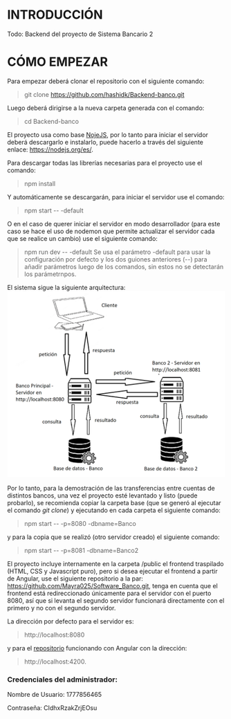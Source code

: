 # INTRODUCCIÓN
Todo: Backend del proyecto de Sistema Bancario 2

# CÓMO EMPEZAR
Para empezar deberá clonar el repositorio con el siguiente comando:
> git clone https://github.com/hashidk/Backend-banco.git

Luego deberá dirigirse a la nueva carpeta generada con el comando:
> cd Backend-banco

El proyecto usa como base [NojeJS](https://nodejs.org/es/), por lo tanto para iniciar el servidor deberá descargarlo e instalarlo, puede hacerlo a través del siguiente enlace: https://nodejs.org/es/.

Para descargar todas las librerías necesarias para el proyecto use el comando:
> npm install

Y automáticamente se descargarán, para iniciar el servidor use el comando:
> npm start -- -default

O en el caso de querer iniciar el servidor en modo desarrollador (para este caso se hace el uso de nodemon que permite actualizar el servidor cada que se realice un cambio) use el siguiente comando:
> npm run dev -- -default
Se usa el parámetro -default para usar la configuración por defecto y los dos guiones anteriores (--) para añadir parámetros luego de los comandos, sin estos no se detectarán los parámetrnpos.

El sistema sigue la siguiente arquitectura:
![Arquitectura](arquitectura.png)

Por lo tanto, para la demostración de las transferencias entre cuentas de distintos bancos, una vez el proyecto esté levantado y listo (puede probarlo), se recomienda copiar la carpeta base (que se generó al ejecutar el comando *git clone*) y ejecutando en cada carpeta el siguiente comando:
> npm start -- -p=8080 -dbname=Banco

y para la copia que se realizó (otro servidor creado) el siguiente comando:
> npm start -- -p=8081 -dbname=Banco2

El proyecto incluye internamente en la carpeta /public el frontend traspilado (HTML, CSS y Javascript puro), pero si desea ejecutar el frontend a partir de Angular, use el siguiente repositorio a la par: https://github.com/Mayra025/Software_Banco.git, tenga en cuenta que el frontend está redireccionado únicamente para el servidor con el puerto 8080, así que si levanta el segundo servidor funcionará directamente con el primero y no con el segundo servidor.

La dirección por defecto para el servidor es: 
> http://localhost:8080 

y para el [repositorio](https://github.com/Mayra025/Software_Banco.git) funcionando con Angular con la dirección: 
> http://localhost:4200.

### Credenciales del administrador:

Nombre de Usuario: 1777856465

Contraseña: CIdhxRzakZrjEOsu